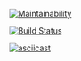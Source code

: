 [![Maintainability](https://api.codeclimate.com/v1/badges/a99a88d28ad37a79dbf6/maintainability)](https://codeclimate.com/github/codeclimate/codeclimate/maintainability)

[![Build Status](https://travis-ci.org/dmitpetro/frontend-project-lvl1.svg?branch=master)](https://travis-ci.org/dmitpetro/frontend-project-lvl1)

[![asciicast](https://asciinema.org/a/Rzr3kQ3ulSDLTql0O89jU4NNx.svg)](https://asciinema.org/a/Rzr3kQ3ulSDLTql0O89jU4NNx)
